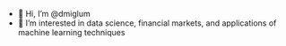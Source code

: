 - 👋 Hi, I’m @dmiglum
- 👀 I’m interested in data science, financial markets, and applications of machine learning techniques
